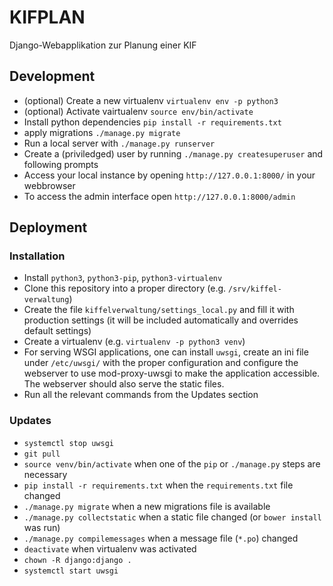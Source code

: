# KIFPLAN

Django-Webapplikation zur Planung einer KIF

## Development

* (optional) Create a new virtualenv `virtualenv env -p python3`
* (optional) Activate vairtualenv `source env/bin/activate`
* Install python dependencies `pip install -r requirements.txt`
* apply migrations `./manage.py migrate`
* Run a local server with `./manage.py runserver`
* Create a (priviledged) user by running `./manage.py createsuperuser` and following prompts
* Access your local instance by opening `http://127.0.0.1:8000/` in your webbrowser
* To access the admin interface open `http://127.0.0.1:8000/admin`

## Deployment

### Installation

* Install `python3`, `python3-pip`, `python3-virtualenv`
* Clone this repository into a proper directory (e.g. `/srv/kiffel-verwaltung`)
* Create the file `kiffelverwaltung/settings_local.py` and fill it with production settings (it will be included automatically and overrides default settings)
* Create a virtualenv (e.g. `virtualenv -p python3 venv`)
* For serving WSGI applications, one can install `uwsgi`, create an ini file under `/etc/uwsgi/` with the proper configuration and configure the webserver to use mod-proxy-uwsgi to make the application accessible. The webserver should also serve the static files.
* Run all the relevant commands from the Updates section

### Updates

* `systemctl stop uwsgi`
* `git pull`
* `source venv/bin/activate` when one of the `pip` or `./manage.py` steps are necessary
* `pip install -r requirements.txt` when the `requirements.txt` file changed
* `./manage.py migrate` when a new migrations file is available
* `./manage.py collectstatic` when a static file changed (or `bower install` was run)
* `./manage.py compilemessages` when a message file (`*.po`) changed
* `deactivate` when virtualenv was activated
* `chown -R django:django .`
* `systemctl start uwsgi`
